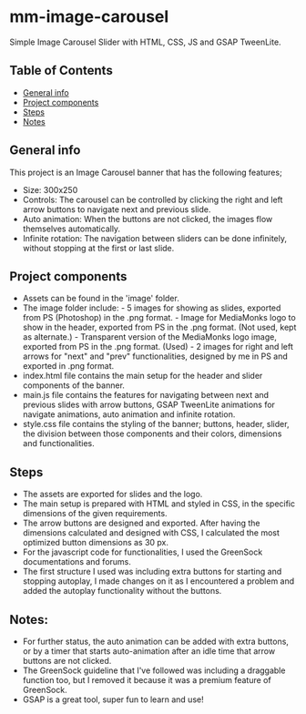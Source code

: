 # mm-image-carousel

Simple Image Carousel Slider with HTML, CSS, JS and GSAP TweenLite.

## Table of Contents
* [General info](#general-info)
* [Project components](#project-components)
* [Steps](#steps)
* [Notes](#notes)


## General info
This project is an Image Carousel banner that has the following features;
* Size: 300x250
* Controls: The carousel can be controlled by clicking the right and left arrow buttons to navigate next and previous slide.
* Auto animation: When the buttons are not clicked, the images flow themselves automatically.
* Infinite rotation: The navigation between sliders can be done infinitely, without stopping at the first or last slide.

## Project components
* Assets can be found in the 'image' folder.
* The image folder include:
        - 5 images for showing as slides, exported from PS (Photoshop) in the .png format.
        - Image for MediaMonks logo to show in the header, exported from PS in the .png format. (Not used, kept as alternate.)
        - Transparent version of the MediaMonks logo image, exported from PS in the .png format. (Used)
        - 2 images for right and left arrows for "next" and "prev" functionalities, designed by me in PS and exported in .png format.
* index.html file contains the main setup for the header and slider components of the banner. 
* main.js file contains the features for navigating between next and previous slides with arrow buttons, GSAP TweenLite animations for navigate animations, auto animation and infinite rotation.
* style.css file contains the styling of the banner; buttons, header, slider, the division between those components and their colors, dimensions and functionalities.

## Steps
* The assets are exported for slides and the logo. 
* The main setup is prepared with HTML and styled in CSS, in the specific dimensions of the given requirements.
* The arrow buttons are designed and exported. After having the dimensions calculated and designed with CSS, I calculated the most optimized button dimensions as 30 px.
* For the javascript code for functionalities, I used the GreenSock documentations and forums.
* The first structure I used was including extra buttons for starting and stopping autoplay, I made changes on it as I encountered a problem and added the autoplay functionality without the buttons.

## Notes:
* For further status, the auto animation can be added with extra buttons, or by a timer that starts auto-animation after an idle time that arrow buttons are not clicked.
* The GreenSock guideline that I've followed was including a draggable function too, but I removed it because it was a premium feature of GreenSock.
* GSAP is a great tool, super fun to learn and use! 


